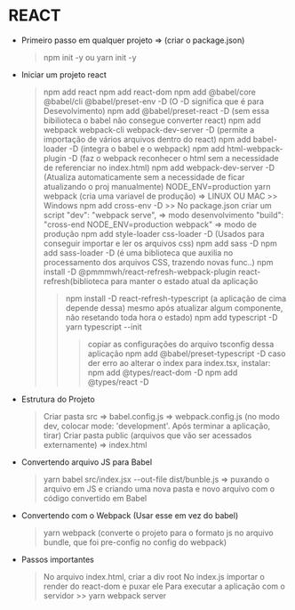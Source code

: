 
# REACT

-   Primeiro passo em qualquer projeto => (criar o package.json)
    > npm init -y ou yarn init -y

-   Iniciar um projeto react
    > npm add react
    > npm add react-dom
    > npm add @babel/core @babel/cli @babel/preset-env -D (O -D significa que é para Desevolvimento)
    > npm add @babel/preset-react -D (sem essa bibilioteca o babel não consegue converter react)
    > npm add webpack webpack-cli webpack-dev-server -D (permite a importação de vários arquivos dentro do react)
    > npm add babel-loader -D (integra o babel e o webpack)
    > npm add html-webpack-plugin -D (faz o webpack reconhecer o html sem a necessidade de referenciar no index.html)
    > npm add webpack-dev-server -D (Atualiza automaticamente sem a necessidade de ficar atualizando o proj manualmente)
    > NODE_ENV=production yarn webpack (cria uma variavel de produção) => LINUX OU MAC
        >> Windows npm add cross-env -D
        >> No package.json criar um script
        "dev": "webpack serve", => modo desenvolvimento
        "build": "cross-end NODE_ENV=production webpack" => modo de produção
    > npm add style-loader css-loader -D (Usados para conseguir importar e ler os arquivos css)
    > npm add sass -D
    > npm add sass-loader -D (é uma biblioteca que auxilia no processamento dos arquivos CSS, trazendo novas func..)
    > npm install -D @pmmmwh/react-refresh-webpack-plugin react-refresh(biblioteca para manter o estado atual da aplicação
    >> npm install -D react-refresh-typescript (a aplicação de cima depende dessa)
    >> mesmo após atualizar algum componente, não resetando toda hora o estado)
    > npm add typescript -D
    >> yarn typescript --init
    >>> copiar as configurações do arquivo tsconfig dessa aplicação
    > npm add @babel/preset-typescript -D
    >> caso der erro ao alterar o index para index.tsx, instalar:
    >>> npm add @types/react-dom -D
    >>> npm add @types/react -D
-   Estrutura do Projeto
    > Criar pasta src
        => babel.config.js
        => webpack.config.js (no modo dev, colocar mode: 'development'. Após terminar a aplicação, tirar)
    > Criar pasta public (arquivos que vão ser acessados externamente)
        => index.html

-   Convertendo arquivo JS para Babel
    > yarn babel src/index.jsx --out-file dist/bunble.js
        => puxando o arquivo em JS e criando uma nova pasta e novo arquivo com o código convertido em Babel

-   Convertendo com o Webpack (Usar esse em vez do babel)
    > yarn webpack (converte o projeto para o formato js no arquivo bundle, que foi pre-config no config do webpack)

-   Passos importantes
    > No arquivo index.html, criar a div root
    > No index.js importar o render do react-dom e puxar ele
    > Para executar a aplicação com o servidor >> yarn webpack server
